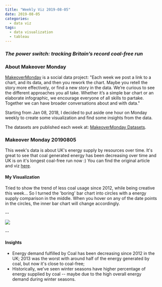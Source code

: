 ```yaml
---
title: "Weekly Viz 2019-08-05"
date: 2019-08-05
categories:
  - data viz
tags:
  - data visualization
  - tableau
---
```


### *The power switch: tracking Britain’s record coal-free run*


### About Makeover Monday

[MakeoverMonday](http://www.makeovermonday.co.uk/) is a social data project:
"Each week we post a link to a chart, and its data, and then you rework the chart.
Maybe you retell the story more effectively, or find a new story in the data.
We’re curious to see the different approaches you all take. Whether it’s a simple bar chart or an elaborate infographic, we encourage everyone of all skills to partake.
Together we can have broader conversations about and with data."

Starting from Jan 08, 2018, I decided to put aside one hour on Monday weekly to create some visualization and find some insights from the data.

The datasets are published each week at: [MakeoverMonday Datasets](http://www.makeovermonday.co.uk/data/).

### Makeover Monday 20190805

This week's data is about UK's energy supply by resources over time. It's great to see that coal generated energy has been decreasing over time and UK is on it's longest coal-free run now :) You can find the original article and viz [here](https://www.theguardian.com/environment/ng-interactive/2019/may/25/the-power-switch-tracking-britains-record-coal-free-run?utm_term=Autofeed&CMP=twt_gu&utm_medium=&utm_source=Twitter#Echobox=1558805012).  

#### My Visualization

Tried to show the trend of less coal usage since 2012, while being creative this week... So I turned the 'boring' bar chart into circles with a energy supply comparison in the middle. When you hover on any of the date points in the circles, the inner bar chart will change accordingly.  

--  
<div class='tableauPlaceholder' id='viz1565056265899' style='position: relative'>
<noscript><a href='#'>
  <img alt=' ' src='https:&#47;&#47;public.tableau.com&#47;static&#47;images&#47;Ma&#47;MakeOverMonday20190805&#47;BritainCoalUsage&#47;1_rss.png' style='border: none' />
</a></noscript>
<object class='tableauViz'  style='display:none;'>
  <param name='host_url' value='https%3A%2F%2Fpublic.tableau.com%2F' />
  <param name='embed_code_version' value='3' />
  <param name='path' value='views&#47;MakeOverMonday20190805&#47;BritainCoalUsage?:embed=y&amp;:display_count=y' /> 
  <param name='toolbar' value='yes' />
  <param name='static_image' value='https:&#47;&#47;public.tableau.com&#47;static&#47;images&#47;Ma&#47;MakeOverMonday20190805&#47;BritainCoalUsage&#47;1.png' />
  <param name='animate_transition' value='yes' />
  <param name='display_static_image' value='yes' />
  <param name='display_spinner' value='yes' />
  <param name='display_overlay' value='yes' />
  <param name='display_count' value='yes' />
</object></div>             
<script type='text/javascript'>             
  var divElement = document.getElementById('viz1565056265899');          
  var vizElement = divElement.getElementsByTagName('object')[0];            
  vizElement.style.width='800px';vizElement.style.height='827px';           
  var scriptElement = document.createElement('script');                
  scriptElement.src = 'https://public.tableau.com/javascripts/api/viz_v1.js';    
  vizElement.parentNode.insertBefore(scriptElement, vizElement);              
</script>
  
--  

#### Insights
* Energy demand fulfilled by Coal has been decreasing since 2012 in the UK; 2013 was the worst with around half of the energy generated by coal, but now it's close to coal-free;  
* Historically, we've seen winter seasons have higher percentage of energy supplied by coal -- maybe due to the high overall energy demand during winter seasons.  

